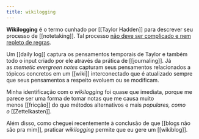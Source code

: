 ```yaml
---
title: wikilogging
---
```


**Wikilogging** é o termo cunhado por [[Taylor Hadden]] para descrever seu processo de [[notetaking]]. Tal processo [não deve ser complicado e nem repleto de regras](https://discord.com/channels/916069148403068968/916069148403068972/989655910811054080).

Um [[daily log]] captura os pensamentos temporais de Taylor e também todo o input criado por ele através da prática de [[journaling]]. Já as *memetic evergreen notes* capturam seus pensamentos relacionados a tópicos concretos em um [[wiki]] interconectado que é atualizado sempre que seus pensamentos a respeito evoluem ou se modificam.

Minha identificação com o _wikilogging_ foi quase que imediata, porque me parece ser uma forma de tomar notas que me causa muito menos [[fricção]] do que métodos alternativos e mais _populares, como o_ [[Zettelkasten]].

Além disso, como cheguei recentemente à conclusão de que [[blogs não são pra mim]], praticar *wikilogging* permite que eu gere um [[wikiblog]].
